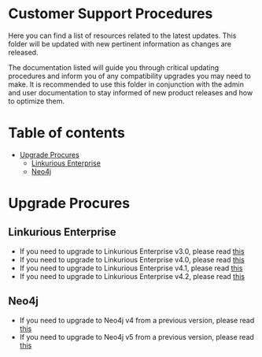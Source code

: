 <!-- omit in toc -->
# Customer Support Procedures

Here you can find a list of resources related to the latest updates.
This folder will be updated with new pertinent information as changes are released.

The documentation listed will guide you through critical updating procedures and inform you of any compatibility upgrades you may need to make. It is recommended to use this folder in conjunction with the admin and user documentation to stay informed of new product releases and how to optimize them. 

<!-- omit in toc -->
# Table of contents
- [Upgrade Procures](#upgrade-procures)
  - [Linkurious Enterprise](#linkurious-enterprise)
  - [Neo4j](#neo4j)

# Upgrade Procures

## Linkurious Enterprise

* If you need to upgrade to Linkurious Enterprise v3.0, please read [this](LKE-v3.0-migration.md)
* If you need to upgrade to Linkurious Enterprise v4.0, please read [this](LKE-v4.0-migration.md)
* If you need to upgrade to Linkurious Enterprise v4.1, please read [this](LKE-v4.1-migration.md)
* If you need to upgrade to Linkurious Enterprise v4.2, please read [this](LKE-v4.2-migration.md)

## Neo4j

* If you need to upgrade to Neo4j v4 from a previous version, please read [this](Neo4j-v4.0-migration.md)
* If you need to upgrade to Neo4j v5 from a previous version, please read [this](Neo4j-v5.0-migration.md)
